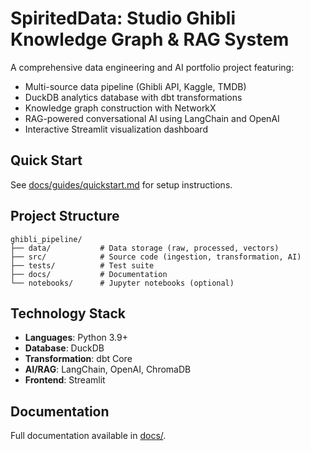# SpiritedData: Studio Ghibli Knowledge Graph & RAG System

A comprehensive data engineering and AI portfolio project featuring:
- Multi-source data pipeline (Ghibli API, Kaggle, TMDB)
- DuckDB analytics database with dbt transformations
- Knowledge graph construction with NetworkX
- RAG-powered conversational AI using LangChain and OpenAI
- Interactive Streamlit visualization dashboard

## Quick Start

See [docs/guides/quickstart.md](docs/guides/quickstart.md) for setup instructions.

## Project Structure

```
ghibli_pipeline/
├── data/           # Data storage (raw, processed, vectors)
├── src/            # Source code (ingestion, transformation, AI)
├── tests/          # Test suite
├── docs/           # Documentation
└── notebooks/      # Jupyter notebooks (optional)
```

## Technology Stack

- **Languages**: Python 3.9+
- **Database**: DuckDB
- **Transformation**: dbt Core
- **AI/RAG**: LangChain, OpenAI, ChromaDB
- **Frontend**: Streamlit

## Documentation

Full documentation available in [docs/](docs/README.md).
